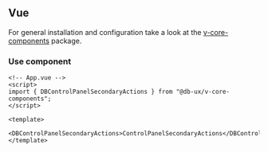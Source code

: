 ## Vue

For general installation and configuration take a look at the [v-core-components](https://www.npmjs.com/package/@db-ux/v-core-components) package.

### Use component

```vue App.vue
<!-- App.vue -->
<script>
import { DBControlPanelSecondaryActions } from "@db-ux/v-core-components";
</script>

<template>
	<DBControlPanelSecondaryActions>ControlPanelSecondaryActions</DBControlPanelSecondaryActions>
</template>
```


